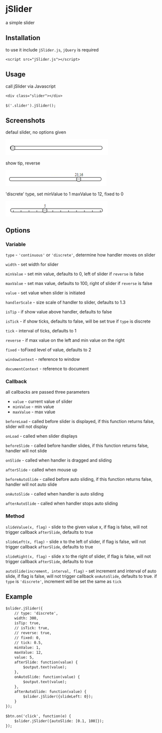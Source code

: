 # jSlider
a simple slider

## Installation
to use it include `jSlider.js`, `jQuery` is required

	<script src="jSlider.js"></script>

## Usage
call jSlider via Javascript

	<div class="slider"></div>	

	$('.slider').jSlider();
	
## Screenshots
defaul slider, no options given

![](img/s1.png)

show tip, reverse

![](img/s2.png)

'discrete' type, set minValue to 1 maxValue to 12, fixed to 0

![](img/s3.png)
	
## Options
### Variable
`type` - `'continuous'` or `'discrete'`, determine how handler moves on slider

`width` - set width for slider

`minValue` - set min value, defaults to 0, left of slider if `reverse` is false

`maxValue` - set max value, defaults to 100, right of slider if `reverse` is false

`value` - set value when slider is initiated

`handlerScale` - size scale of handler to slider, defaults to 1.3

`isTip` - if show value above handler, defaults to false

`isTick` - if show ticks, defaults to false, will be set true if `type` is discrete

`tick` - interval of ticks, defaults to 1

`reverse` - if max value on the left and min value on the right

`fixed` - toFixed level of value, defaults to 2

`windowContext` - reference to window

`documentContext` - reference to document

### Callback
all callbacks are passed three parameters
+ `value` - current value of slider
+ `minValue` - min value
+ `maxValue` - max value

`beforeLoad` - called before slider is displayed, if this function returns false, slider will not display

`onLoad` - called when slider displays

`beforeSlide` - called before handler slides, if this function returns false, handler will not slide

`onSlide` - called when handler is dragged and sliding

`afterSlide` - called when mouse up

`beforeAutoSlide` - called before auto sliding, if this function returns false, handler will not auto slide

`onAutoSlide` - called when handler is auto sliding

`afterAutoSlide` - called when handler stops auto sliding

### Method
`slideValue(x, flag)` - slide to the given value x, if flag is false, will not trigger callback `afterSlide`, defaults to true

`slideLeft(x, flag)` - slide x to the left of slider, if flag is false, will not trigger callback `afterSlide`, defaults to true

`slideRight(x, flag)` - slide x to the right of slider, if flag is false, will not trigger callback `afterSlide`, defaults to true

`autoSlide(increment, interval, flag)` - set increment and interval of auto slide,  if flag is false, will not trigger callback `onAutoSlide`, defaults to true.
if `type` is `'discrete'`, increment will be set the same as `tick`

## Example

	$slider.jSlider({
		// type: 'discrete',
		width: 300,
		isTip: true,
		// isTick: true,
		// reverse: true,
		// fixed: 0,
		// tick: 0.5,
		minValue: 1,
		maxValue: 12,
		value: 5,
		afterSlide: function(value) {
			$output.text(value);	
		},
		onAutoSlide: function(value) {
			$output.text(value);
		},
		afterAutoSlide: function(value) {
			$slider.jSlider({slideLeft: 0});
		}
	});
	
	$btn.on('click', function(e) {
		$slider.jSlider({autoSlide: [0.1, 100]});
	});
